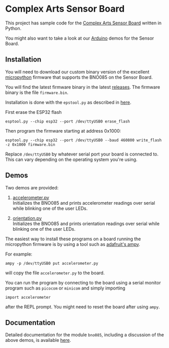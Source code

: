 # Complex Arts Sensor Board

This project has sample code for the 
[Complex Arts Sensor Board](http://complexarts.net/home/products:sensor_board)
written in Python.

You might also want to take a look at our [Arduino](https://github.com/ComplexArts/SensorBoardArduino) 
demos for the Sensor Board. 

## Installation

You will need to download our custom binary version of the 
excellent [micropython](https://micropython.org) firmware that 
supports the BNO085 on the Sensor Board.

You will find the latest firmware binary in the latest 
[releases](https://github.com/ComplexArts/SensorBoardPython/releases). 
The firmware binary is the file `firmware.bin`. 

Installation is done with the `epstool.py` as described in 
[here](https://micropython.org/download#esp32).

First erase the ESP32 flash

    esptool.py --chip esp32 --port /dev/ttyUSB0 erase_flash

Then program the firmware starting at address 0x1000:

    esptool.py --chip esp32 --port /dev/ttyUSB0 --baud 460800 write_flash -z 0x1000 firmware.bin

Replace `/dev/ttyUSB0` by whatever serial port your board is connected to.
This can vary depending on the operating system you're using.

## Demos

Two demos are provided:

1. [accelerometer.py](https://github.com/ComplexArts/SensorBoardPython/tree/master/accelerometer.py)  
   Initializes the BNO085 and prints accelerometer readings over serial while blinking one of the user LEDs.

2. [orientation.py](https://github.com/ComplexArts/SensorBoardPython/tree/master/orientation.py)  
   Initializes the BNO085 and prints orientation readings over serial while blinking one of the user LEDs.

The easiest way to install these programs on a board running the micropython 
firmware is by using a tool such as 
[adafruit's ampy](https://pypi.org/project/adafruit-ampy/0.6.3/).

For example:

    ampy -p /dev/ttyUSB0 put accelerometer.py

will copy the file `accelerometer.py` to the board.

You can run the program by connecting to the board using a serial
monitor program such as `picocom` or `minicom` and simply importing

    import accelerometer
    
after the REPL prompt. You might need to reset the board after using
`ampy`.

## Documentation

Detailed documentation for the module `bno085`, including a discussion 
of the above demos, is available 
[here](http://complexarts.net/docs/bno085/).
